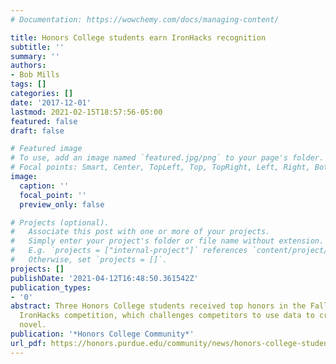 ```yaml
---
# Documentation: https://wowchemy.com/docs/managing-content/

title: Honors College students earn IronHacks recognition
subtitle: ''
summary: ''
authors:
- Bob Mills
tags: []
categories: []
date: '2017-12-01'
lastmod: 2021-02-15T18:57:56-05:00
featured: false
draft: false

# Featured image
# To use, add an image named `featured.jpg/png` to your page's folder.
# Focal points: Smart, Center, TopLeft, Top, TopRight, Left, Right, BottomLeft, Bottom, BottomRight.
image:
  caption: ''
  focal_point: ''
  preview_only: false

# Projects (optional).
#   Associate this post with one or more of your projects.
#   Simply enter your project's folder or file name without extension.
#   E.g. `projects = ["internal-project"]` references `content/project/deep-learning/index.md`.
#   Otherwise, set `projects = []`.
projects: []
publishDate: '2021-04-12T16:48:50.361542Z'
publication_types:
- '0'
abstract: Three Honors College students received top honors in the Fall 2017 Purdue
  IronHacks competition, which challenges competitors to use data to create something
  novel.
publication: '*Honors College Community*'
url_pdf: https://honors.purdue.edu/community/news/honors-college-students-earn-ironhacks-recognition/
---
```

